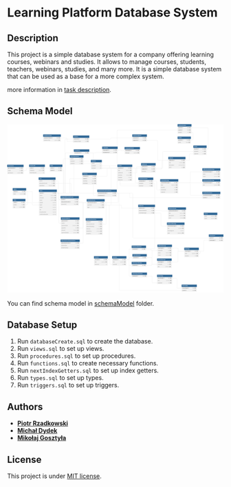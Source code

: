 # Learning Platform Database System

## Description

This project is a simple database system for a company offering learning courses, webinars and studies. It allows to manage courses, students, teachers, webinars, studies, and many more. It is a simple database system that can be used as a base for a more complex system.

more information in [task description](/task.pdf).

## Schema Model

![Schema Model](/schemaModel/schema.svg)

You can find schema model in [schemaModel](/schemaModel/) folder.

## Database Setup

1. Run `databaseCreate.sql` to create the database.
2. Run `views.sql` to set up views.
3. Run `procedures.sql` to set up procedures.
4. Run `functions.sql` to create necessary functions.
5. Run `nextIndexGetters.sql` to set up index getters.
6. Run `types.sql` to set up types.
7. Run `triggers.sql` to set up triggers.

## Authors

- [**Piotr Rzadkowski**](https://github.com/ReptilianEye)
- [**Michał Dydek**](https://github.com/lachimex)
- [**Mikołaj Gosztyła**](https://github.com/Mikosztyla)

## License

This project is under [MIT license](/licence).
